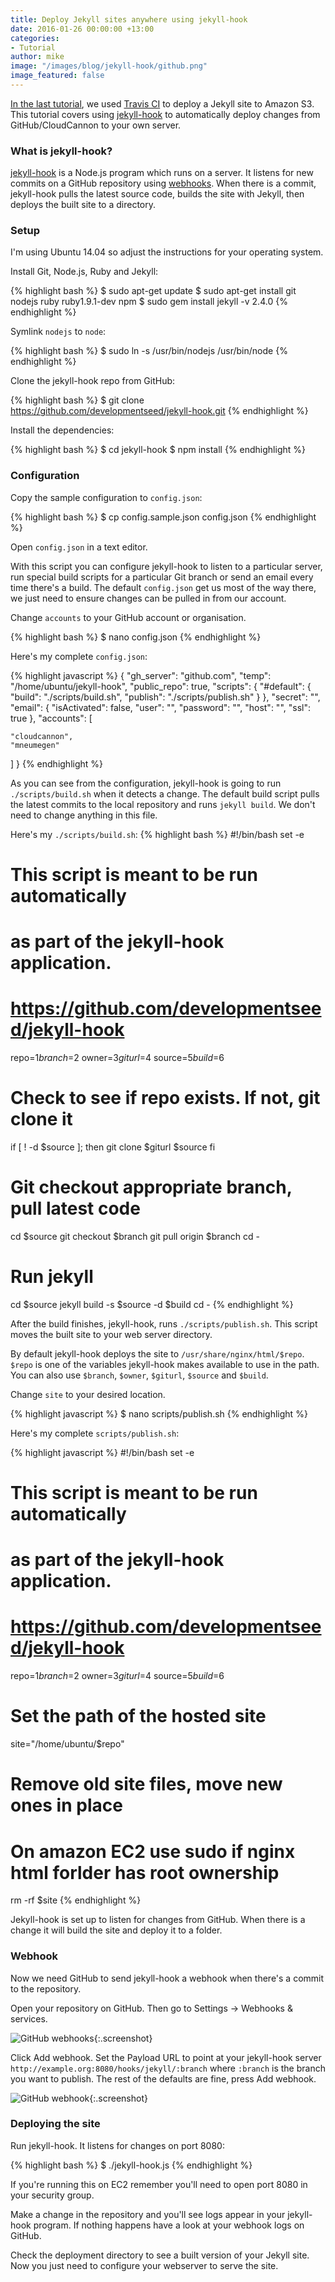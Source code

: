```yaml
---
title: Deploy Jekyll sites anywhere using jekyll-hook
date: 2016-01-26 00:00:00 +13:00
categories:
- Tutorial
author: mike
image: "/images/blog/jekyll-hook/github.png"
image_featured: false
---
```


[In the last tutorial](http://cloudcannon.com/tutorial/2016/01/21/deploy-jekyll-sites-to-s3-using-travis-ci/), we used [Travis CI](https://travis-ci.org) to deploy a Jekyll site to Amazon S3. This tutorial covers using [jekyll-hook](https://github.com/developmentseed/jekyll-hook) to automatically deploy changes from GitHub/CloudCannon to your own server.

### What is jekyll-hook?

[jekyll-hook](https://github.com/developmentseed/jekyll-hook) is a Node.js program which runs on a server. It listens for new commits on a GitHub repository using [webhooks](https://developer.github.com/webhooks/). When there is a commit, jekyll-hook pulls the latest source code, builds the site with Jekyll, then deploys the built site to a directory.

### Setup

I'm using Ubuntu 14.04 so adjust the instructions for your operating system.

Install Git, Node.js, Ruby and Jekyll:

{% highlight bash %}
$ sudo apt-get update
$ sudo apt-get install git nodejs ruby ruby1.9.1-dev npm
$ sudo gem install jekyll -v 2.4.0
{% endhighlight %}

Symlink `nodejs` to `node`:

{% highlight bash %}
$ sudo ln -s /usr/bin/nodejs /usr/bin/node
{% endhighlight %}

Clone the jekyll-hook repo from GitHub:

{% highlight bash %}
$ git clone https://github.com/developmentseed/jekyll-hook.git
{% endhighlight %}

Install the dependencies:

{% highlight bash %}
$ cd jekyll-hook
$ npm install
{% endhighlight %}

### Configuration

Copy the sample configuration to `config.json`:


{% highlight bash %}
$ cp config.sample.json config.json
{% endhighlight %}

Open `config.json` in a text editor.

With this script you can configure jekyll-hook to listen to a particular server, run special build scripts for a particular Git branch or send an email every time there's a build. The default `config.json` get us most of the way there, we just need to ensure changes can be pulled in from our account.

Change `accounts` to your GitHub account or organisation.


{% highlight bash %}
$ nano config.json
{% endhighlight %}

Here's my complete `config.json`:

{% highlight javascript %}
{
  "gh_server": "github.com",
  "temp": "/home/ubuntu/jekyll-hook",
  "public_repo": true,
  "scripts": {
    "#default": {
      "build": "./scripts/build.sh",
      "publish": "./scripts/publish.sh"
    }
  },
  "secret": "",
  "email": {
    "isActivated": false,
    "user": "",
    "password": "",
    "host": "",
    "ssl": true
  },
  "accounts": [

    "cloudcannon",
    "mneumegen"
  ]
}
{% endhighlight %}

As you can see from the configuration, jekyll-hook is going to run `./scripts/build.sh` when it detects a change. The default build script pulls the latest commits to the local repository and runs `jekyll build`. We don't need to change anything in this file.

Here's my `./scripts/build.sh`:
{% highlight bash %}
#!/bin/bash
set -e

# This script is meant to be run automatically
# as part of the jekyll-hook application.
# https://github.com/developmentseed/jekyll-hook

repo=$1
branch=$2
owner=$3
giturl=$4
source=$5
build=$6

# Check to see if repo exists. If not, git clone it
if [ ! -d $source ]; then
    git clone $giturl $source
fi

# Git checkout appropriate branch, pull latest code
cd $source
git checkout $branch
git pull origin $branch
cd -

# Run jekyll
cd $source
jekyll build -s $source -d $build
cd -
{% endhighlight %}

After the build finishes, jekyll-hook, runs `./scripts/publish.sh`. This script moves the built site to your web server directory.

By default jekyll-hook deploys the site to `/usr/share/nginx/html/$repo`. `$repo` is one of the variables jekyll-hook makes available to use in the path. You can also use  `$branch`, `$owner`, `$giturl`, `$source` and `$build`.

Change `site` to your desired location.

{% highlight javascript %}
$ nano scripts/publish.sh
{% endhighlight %}

Here's my complete `scripts/publish.sh`:

{% highlight javascript %}
#!/bin/bash
set -e

# This script is meant to be run automatically
# as part of the jekyll-hook application.
# https://github.com/developmentseed/jekyll-hook

repo=$1
branch=$2
owner=$3
giturl=$4
source=$5
build=$6

# Set the path of the hosted site
site="/home/ubuntu/$repo"

# Remove old site files, move new ones in place
# On amazon EC2 use sudo if nginx html forlder has root ownership

rm -rf $site
{% endhighlight %}

Jekyll-hook is set up to listen for changes from GitHub. When there is a change it will build the site and deploy it to a folder.

### Webhook

Now we need GitHub to send jekyll-hook a webhook when there's a commit to the repository.

Open your repository on GitHub. Then go to Settings -> Webhooks & services.

![GitHub webhooks](/images/blog/jekyll-hook/github.png){:.screenshot}

Click Add webhook. Set the Payload URL to point at your jekyll-hook server `http://example.org:8080/hooks/jekyll/:branch` where `:branch` is the branch you want to publish. The rest of the defaults are fine, press Add webhook.

![GitHub webhook](/images/blog/jekyll-hook/github-webhook.png){:.screenshot}

### Deploying the site

Run jekyll-hook. It listens for changes on port 8080:

{% highlight bash %}
$ ./jekyll-hook.js
{% endhighlight %}

If you're running this on EC2 remember you'll need to open port 8080 in your security group.

Make a change in the repository and you'll see logs appear in your jekyll-hook program. If nothing happens have a look at your webhook logs on GitHub.

Check the deployment directory to see a built version of your Jekyll site. Now you just need to configure your webserver to serve the site.
